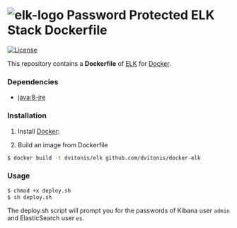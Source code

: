 ![elk-logo](https://raw.githubusercontent.com/blacktop/docker-elk/master/elk-logo.png)
Password Protected ELK Stack Dockerfile
===================

[![License](http://img.shields.io/:license-mit-blue.svg)](http://doge.mit-license.org)

This repository contains a **Dockerfile** of [ELK](http://www.elasticsearch.org/overview/elkdownloads/) for [Docker](https://www.docker.io/).

### Dependencies

* [java:8-jre](https://registry.hub.docker.com/_/java/)

### Installation

1. Install [Docker](https://www.docker.io/):

2. Build an image from Dockerfile
```bash
$ docker build -t dvitonis/elk github.com/dvitonis/docker-elk
```
### Usage
```bash
$ chmod +x deploy.sh
$ sh deploy.sh
```
The deploy.sh script will prompt you for the passwords of Kibana user `admin` and ElasticSearch user `es`.
